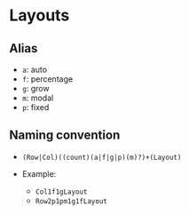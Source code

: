 
# Layouts

## Alias

- `a`: auto
- `f`: percentage
- `g`: grow
- `m`: modal
- `p`: fixed

## Naming convention

- `(Row|Col)((count)(a|f|g|p)(m)?)+(Layout)`

- Example:

  - `Col1f1gLayout`
  - `Row2p1pm1g1fLayout`
